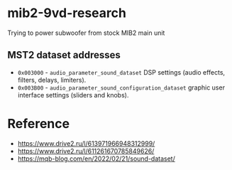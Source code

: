 # mib2-9vd-research
Trying to power subwoofer from stock MIB2 main unit

## MST2 dataset addresses
* `0x003000` - `audio_parameter_sound_dataset` DSP settings (audio effects, filters, delays, limiters).
* `0x003B00` - `audio_parameter_sound_configuration_dataset` graphic user interface settings (sliders and knobs).

# Reference
* https://www.drive2.ru/l/613971966948312999/
* https://www.drive2.ru/l/611261670785849626/
* https://mqb-blog.com/en/2022/02/21/sound-dataset/
